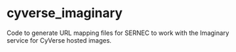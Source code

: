 # cyverse_imaginary
 
Code to generate URL mapping files for SERNEC to work with the Imaginary service for CyVerse hosted images.
